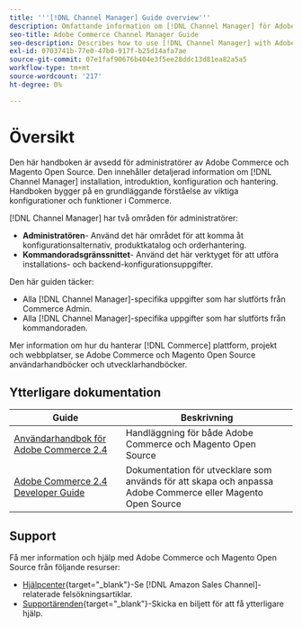 ```yaml
---
title: '''[!DNL Channel Manager] Guide overview'''
description: Omfattande information om [!DNL Channel Manager] för Adobe Commerce- och Magento Open Source-administratörer, inklusive installation och introduktion
seo-title: Adobe Commerce Channel Manager Guide
seo-description: Describes how to use [!DNL Channel Manager] with Adobe Commerce or Magento Open Source.
exl-id: 0703741b-77e0-47b0-917f-b25d14afa7ae
source-git-commit: 07e1faf90676b404e3f5ee28ddc13d81ea82a5a5
workflow-type: tm+mt
source-wordcount: '217'
ht-degree: 0%

---
```



# Översikt

Den här handboken är avsedd för administratörer av Adobe Commerce och Magento Open Source. Den innehåller detaljerad information om [!DNL Channel Manager] installation, introduktion, konfiguration och hantering. Handboken bygger på en grundläggande förståelse av viktiga konfigurationer och funktioner i Commerce.

[!DNL Channel Manager] har två områden för administratörer:

* **Administratören**- Använd det här området för att komma åt konfigurationsalternativ, produktkatalog och orderhantering.
* **Kommandoradsgränssnittet**- Använd det här verktyget för att utföra installations- och backend-konfigurationsuppgifter.

Den här guiden täcker:

* Alla [!DNL Channel Manager]-specifika uppgifter som har slutförts från Commerce Admin.
* Alla [!DNL Channel Manager]-specifika uppgifter som har slutförts från kommandoraden.

Mer information om hur du hanterar [!DNL Commerce] plattform, projekt och webbplatser, se Adobe Commerce och Magento Open Source användarhandböcker och utvecklarhandböcker.

## Ytterligare dokumentation

| Guide | Beskrivning |
|----------------------------------------------------------------------|----------------------------------------------------------------------------------------------------|
| [Användarhandbok för Adobe Commerce 2.4](https://docs.magento.com/user-guide) | Handläggning för både Adobe Commerce och Magento Open Source |
| [Adobe Commerce 2.4 Developer Guide](https://devdocs.magento.com) | Dokumentation för utvecklare som används för att skapa och anpassa Adobe Commerce eller Magento Open Source |

## Support

Få mer information och hjälp med Adobe Commerce och Magento Open Source från följande resurser:

* [Hjälpcenter](https://support.magento.com/hc/en-us){target=&quot;_blank&quot;}-Se [!DNL Amazon Sales Channel]-relaterade felsökningsartiklar.
* [Supportärenden](https://support.magento.com/hc/en-us/articles/360000913794#submit-ticket){target=&quot;_blank&quot;}-Skicka en biljett för att få ytterligare hjälp.
